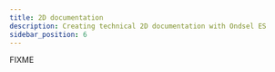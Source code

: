 ```yaml
---
title: 2D documentation
description: Creating technical 2D documentation with Ondsel ES
sidebar_position: 6
---
```


FIXME
